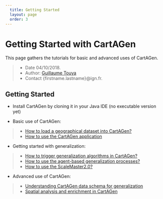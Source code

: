 ```yaml
---
  title: Getting Started
  layout: page
  order: 3
---
```



# Getting Started with CartAGen
This page gathers the tutorials for basic and advanced uses of CartAGen.

> - Date 04/10/2018.
> - Author: [Guillaume Touya][1]
> - Contact {firstname.lastname}@ign.fr.


Getting Started
-------------

- Install CartAGen by cloning it in your Java IDE (no executable version yet)

- Basic use of CartAGen:

> - [How to load a geographical dataset into CartAGen?][3]
> - [How to use the CartAGen application][2]

- Getting started with generalization:

> - [How to trigger generalization algorithms in CartAGen?][4]
> - [How to use the agent-based generalization processes?][5]
> - [How to use the ScaleMaster2.0?][6]

- Advanced use of CartAGen:

> - [Understanding CartAGen data schema for generalization][8]
> - [Spatial analysis and enrichment in CartAGen][7]



[1]: http://recherche.ign.fr/labos/cogit/english/cv.php?prenom=&nom=Touya
[2]: docs/tuto_gui.md
[3]: docs/tuto_import_data.md
[4]: docs/tuto_generalization_algo.md
[5]: docs/tuto_agents.md
[6]: docs/tuto_scalemaster.md
[7]: docs/spatial_analysis.md
[8]: docs/tuto_schema.md
